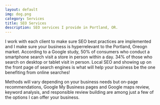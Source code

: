 ```yaml
---
layout: default
img: dog.png
category: Services
title: SEO Services
description: SEO services I provide in Portland, OR.
---
```

I work with each client to make sure SEO best practices are implemented and I make sure your business is hyperrelevant to the Portland, Oreogn market. According to a Google study, 50% of consumers who conduct a smartphone search visit a store in person within a day. 34% of those who search on desktop or tablet visit in person. Local SEO and showing up on the front page of search engines is what will help your business be the one benefiting from online searches! 
<br /> 

Methods will vary depending on your business needs but on-page recommendations, Google My Business pages and Google maps review, keyword analysis, and responsible review building are among just a few of the options I can offer your business. 